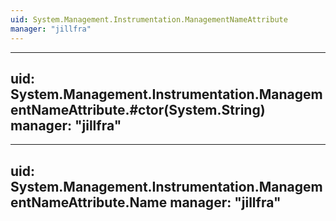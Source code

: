 ```yaml
---
uid: System.Management.Instrumentation.ManagementNameAttribute
manager: "jillfra"
---
```


---
uid: System.Management.Instrumentation.ManagementNameAttribute.#ctor(System.String)
manager: "jillfra"
---

---
uid: System.Management.Instrumentation.ManagementNameAttribute.Name
manager: "jillfra"
---
